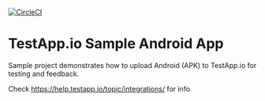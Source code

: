 [![CircleCI](https://circleci.com/gh/Jianbo-Zhu/testapp-android-sample/tree/main.svg?style=svg)](https://circleci.com/gh/Jianbo-Zhu/testapp-android-sample/tree/main)

# TestApp.io Sample Android App

Sample project demonstrates how to upload Android (APK) to TestApp.io for testing and feedback.

Check https://help.testapp.io/topic/integrations/ for info

